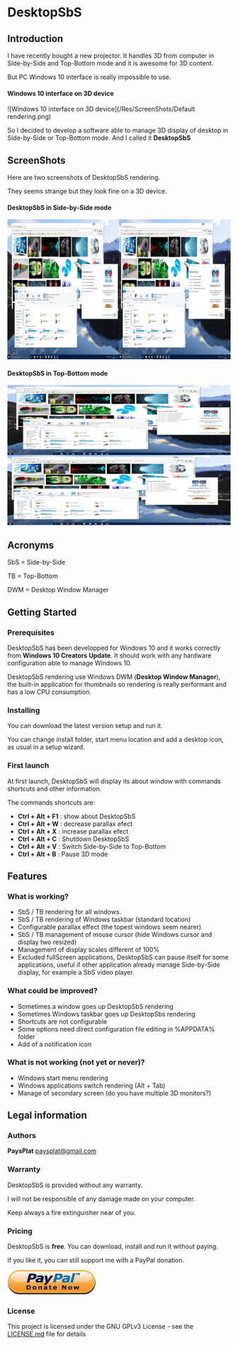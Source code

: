 # DesktopSbS

## Introduction

I have recently bought a new projector. It handles 3D from computer in Side-by-Side and Top-Bottom mode and it is awesome for 3D content.

But PC Windows 10 interface is really impossible to use.

#### Windows 10 interface on 3D device
![Windows 10 interface on 3D device](/Res/ScreenShots/Default rendering.png)

So I decided to develop a software able to manage 3D display of desktop in Side-by-Side or Top-Bottom mode. And I called it **DesktopSbS**

## ScreenShots

Here are two screenshots of DesktopSbS rendering. 

They seems strange but they look fine on a 3D device.

#### DesktopSbS in Side-by-Side mode
![DesktopSbS in Side-by-Side](/Res/ScreenShots/Side-by-Side.png)

#### DesktopSbS in Top-Bottom mode
![DesktopSbS in Top-Bottom](/Res/ScreenShots/Top-Bottom.png)

## Acronyms
SbS = Side-by-Side

TB  = Top-Bottom

DWM = Desktop Window Manager

## Getting Started

### Prerequisites

DesktopSbS has been developped for Windows 10 and it works correctly from **Windows 10 Creators Update**.
It should work with any hardware configuration able to manage Windows 10.

DesktopSbS rendering use Windows DWM (**Desktop Window Manager**), the built-in application for thumbnails so rendering is really performant and has a low CPU consumption.

### Installing

You can download the latest version setup and run it.

You can change install folder, start menu location and add a desktop icon, as usual in a setup wizard.

### First launch

At first launch, DesktopSbS will display its about window with commands shortcuts and other information.

The commands shortcuts are: 
- **Ctrl + Alt + F1** : show about DesktopSbS
- **Ctrl + Alt + W** : decrease parallax efect
- **Ctrl + Alt + X** : increase parallax efect
- **Ctrl + Alt + C** : Shutdown DesktopSbS
- **Ctrl + Alt + V** : Switch Side-by-Side to Top-Bottom
- **Ctrl + Alt + B** : Pause 3D mode

## Features

### What is working?

- SbS / TB rendering for all windows.
- SbS / TB rendering of Windows taskbar (standard location)
- Configurable parallax effect (the topest windows seem nearer)
- SbS / TB management of mouse cursor (hide Windows cursor and display two resized)
- Management of display scales different of 100%
- Excluded fullScreen applications, DesktopSbS can pause itself for some applications, useful if other application already manage Side-by-Side display, for example a SbS video player.

### What could be improved?

- Sometimes a window goes up DesktopSbS rendering
- Sometimes Windows taskbar goes up DesktopSbs rendering
- Shortcuts are not configurable
- Some options need direct configuration file editing in %APPDATA% folder
- Add of a notification icon

### What is not working (not yet or never)?

- Windows start menu rendering
- Windows applications switch rendering (Alt + Tab)
- Manage of secondary screen (do you have multiple 3D monitors?)

## Legal information

### Authors

**PaysPlat** [paysplat@gmail.com](mailto:paysplat@gmail.com)

### Warranty

DesktopSbS is provided without any warranty.

I will not be responsible of any damage made on your computer.

Keep always a fire extinguisher near of you.

### Pricing

DesktopSbS is **free**.
You can download, install and run it without paying.

If you like it, you can still support me with a PayPal donation.

[![PayPal donation](/DesktopSbS/Resources/paypal.png)](https://www.paypal.com/cgi-bin/webscr?cmd=_s-xclick&amp;hosted_button_id=YCJN2LQHDVJTN)

### License

This project is licensed under the GNU GPLv3 License - see the [LICENSE.md](LICENSE.md) file for details
